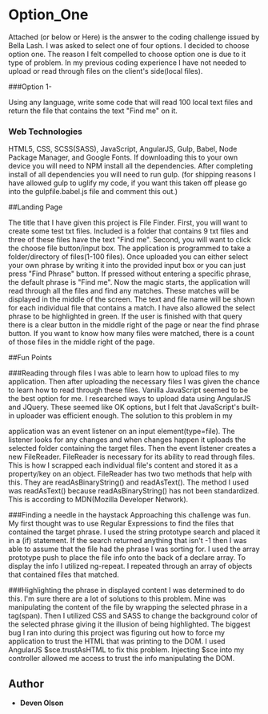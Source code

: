 # Option_One

Attached (or below or Here) is the answer to the coding challenge issued by Bella Lash. I was asked to select one of four options. I decided to choose option one. The reason I felt compelled to
choose option one is due to it type of problem. In my previous coding experience I have not needed to upload or read through files on the client's side(local files).

###Option 1-

Using any language, write some code that will read 100 local text files and return the file that contains the text "Find me" on it.

### Web Technologies

HTML5, CSS, SCSS(SASS), JavaScript, AngularJS, Gulp, Babel, Node Package Manager, and Google Fonts. If downloading this to your own device you will need to NPM install all the dependencies. After completing
install of all dependencies you will need to run gulp. (for shipping reasons I have allowed gulp to uglify my code, if you want this taken off please go into the gulpfile.babel.js file and comment this out.)

##Landing Page

The title that I have given this project is File Finder. First, you will want to create some test txt files. Included is a folder that contains 9 txt files and three of these files
have the text "Find me". Second, you will want to click the choose file button/input box. The application is programmed to take a folder/directory of files(1-100 files). Once uploaded you can either select your
own phrase by writing it into the provided input box or you can just press "Find Phrase" button. If pressed without entering a specific phrase, the default phrase is "Find me". Now the magic starts, the
application will read through all the files and find any matches. These matches will be displayed in the middle of the screen. The text and file name will be shown for each individual file that contains a match.
I have also allowed the select phrase to be highlighted in green. If the user is finished with that query there is a clear button in the middle right of the page or near the find phrase button. If you want to
know how many files were matched, there is a count of those files in the middle right of the page.

##Fun Points

###Reading through files
I was able to learn how to upload files to my application. Then after uploading the necessary files I was given the chance to learn how to read through these files. Vanilla JavaScript seemed to be the best
option for me. I researched ways to upload data using AngularJS and JQuery. These seemed like OK options, but I felt that JavaScript's built-in uploader was efficient enough. The solution to this problem in my

application was an event listener on an input element(type=file). The listener looks for any changes and when changes happen it uploads the selected folder containing the target files. Then the event listener
creates a new FileReader. FileReader is necessary for its ability to read through files. This is how I scrapped each individual file's content and stored it as a property/key on an object. FileReader has two
two methods that help with this. They are readAsBinaryString() and readAsText(). The method I used was readAsText() because readAsBinaryString() has not been standardized. This is according to
MDN(Mozilla Developer Network).

###Finding a needle in the haystack
Approaching this challenge was fun. My first thought was to use Regular Expressions to find the files that contained the target phrase. I used the string prototype search and placed it in a (if) statement.
If the search returned anything that isn't -1 then I was able to assume that the file had the phrase I was sorting for. I used the array prototype push to place the file info onto the back of a declare array.
To display the info I utilized ng-repeat. I repeated through an array of objects that contained files that matched.

###Highlighting the phrase in displayed content
I was determined to do this. I'm sure there are a lot of solutions to this problem. Mine was manipulating the content of the file by wrapping the selected phrase in a tag(span). Then I utilized CSS and SASS
to change the background color of the selected phrase giving it the illusion of being highlighted. The biggest bug I ran into during this project was figuring out how to force my application to trust the HTML
that was printing to the DOM. I used AngularJS $sce.trustAsHTML to fix this problem. Injecting $sce into my controller allowed me access to trust the info manipulating the DOM.

## Author

* **Deven Olson**

